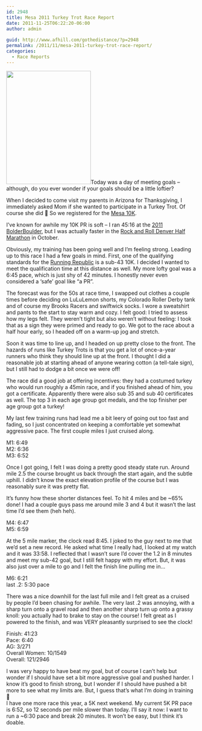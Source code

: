 ```yaml
---
id: 2948
title: Mesa 2011 Turkey Trot Race Report
date: 2011-11-25T06:22:20-06:00
author: admin
  
guid: http://www.afhill.com/gothedistance/?p=2948
permalink: /2011/11/mesa-2011-turkey-trot-race-report/
categories:
  - Race Reports
---
```

[<img src="http://www.afhill.com/gothedistance/wp-content/uploads/2011/11/20111125-143350-224x300.jpg" alt="" title="medal" width="224" height="300" class="alignright size-medium wp-image-2955" />](http://www.afhill.com/gothedistance/wp-content/uploads/2011/11/20111125-143350.jpg)Today was a day of meeting goals &#8211; although, do you ever wonder if your goals should be a little loftier?

When I decided to come visit my parents in Arizona for Thanksgiving, I immediately asked Mom if she wanted to participate in a Turkey Trot. Of course she did 🙂 So we registered for the [Mesa 10K](http://www.active.com/running/mesa-az/mesa-turkey-trot-2011).

I&#8217;ve known for awhile my 10K PR is soft &#8211; I ran 45:16 at the [2011 BolderBoulder](http://www.afhill.com/gothedistance/2011/05/bolder-boulder-2011-race-report/), but I was actually faster in the [Rock and Roll Denver Half Marathon](http://www.afhill.com/gothedistance/2011/10/rock-and-roll-denver-half-marathon-race-report/) in October. 

Obviously, my training has been going well and I&#8217;m feeling strong. Leading up to this race I had a few goals in mind. First, one of the qualifying standards for the [Running Republic](http://www.runningrepublic.com) is a sub-43 10K. I decided I wanted to meet the qualification time at this distance as well. My more lofty goal was a 6:45 pace, which is just shy of 42 minutes. I honestly never even considered a &#8216;safe&#8217; goal like &#8220;a PR&#8221;. 

The forecast was for the 50s at race time, I swapped out clothes a couple times before deciding on LuLuLemon shorts, my Colorado Roller Derby tank and of course my Brooks Racers and swiftwick socks. I wore a sweatshirt and pants to the start to stay warm and cozy. I felt good: I tried to assess how my legs felt. They weren&#8217;t tight but also weren&#8217;t without feeling: I took that as a sign they were primed and ready to go. We got to the race about a half hour early, so I headed off on a warm-up jog and stretch.

Soon it was time to line up, and I headed on up pretty close to the front. The hazards of runs like Turkey Trots is that you get a lot of once-a-year runners who think they should line up at the front. I thought I did a reasonable job at starting ahead of anyone wearing cotton (a tell-tale sign), but I still had to dodge a bit once we were off!

The race did a good job at offering incentives: they had a costumed turkey who would run roughly a 45min race, and if you finished ahead of him, you got a certificate. Apparently there were also sub 35 and sub 40 certificates as well. The top 3 in each age group got medals, and the top finisher per age group got a turkey! 

My last few training runs had lead me a bit leery of going out too fast and fading, so I just concentrated on keeping a comfortable yet somewhat aggressive pace. The first couple miles I just cruised along. 

M1: 6:49  
M2: 6:36  
M3: 6:52

Once I got going, I felt I was doing a pretty good steady state run. Around mile 2.5 the course brought us back through the start again, and the subtle uphill. I didn&#8217;t know the exact elevation profile of the course but I was reasonably sure it was pretty flat. 

It&#8217;s funny how these shorter distances feel. To hit 4 miles and be ~65% done! I had a couple guys pass me around mile 3 and 4 but it wasn&#8217;t the last time I&#8217;d see them (heh heh). 

M4: 6:47  
M5: 6:59

At the 5 mile marker, the clock read 8:45. I joked to the guy next to me that we&#8217;d set a new record. He asked what time I really had, I looked at my watch and it was 33:58. I reflected that I wasn&#8217;t sure I&#8217;d cover the 1.2 in 8 minutes and meet my sub-42 goal, but I still felt happy with my effort. But, it was also just over a mile to go and I felt the finish line pulling me in&#8230;

M6: 6:21  
last .2: 5:30 pace

There was a nice downhill for the last full mile and I felt great as a cruised by people I&#8217;d been chasing for awhile. The very last .2 was annoying, with a sharp turn onto a gravel road and then another sharp turn up onto a grassy knoll: you actually had to brake to stay on the course! I felt great as I powered to the finish, and was VERY pleasantly surprised to see the clock! 

Finish: 41:23  
Pace: 6:40  
AG: 3/271  
Overall Women: 10/1549  
Overall: 121/2946

I was very happy to have beat my goal, but of course I can&#8217;t help but wonder if I should have set a bit more aggressive goal and pushed harder. I know it&#8217;s good to finish strong, but I wonder if I should have pushed a bit more to see what my limits are. But, I guess that&#8217;s what I&#8217;m doing in training 🙂  
I have one more race this year, a 5K next weekend. My current 5K PR pace is 6:52, so 12 seconds per mile slower than today. I&#8217;ll say it now: I want to run a ~6:30 pace and break 20 minutes. It won&#8217;t be easy, but I think it&#8217;s doable.
